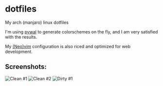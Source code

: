 # dotfiles

My arch (manjaro) linux dotfiles

I'm using [pywal](https://github.com/dylanaraps/pywal) to generate colorschemes on the fly, and I am very satisfied with the results.

My [(Neo)vim](https://github.com/carsin/vimfiles) configuration is also riced and optimized for web development.


## Screenshots:

![Clean #1](https://i.imgur.com/clRYh4h.png)
![Clean #2](https://i.imgur.com/h3f2Hn9.png)
![Dirty #1](https://i.imgur.com/53ckx11.png)
